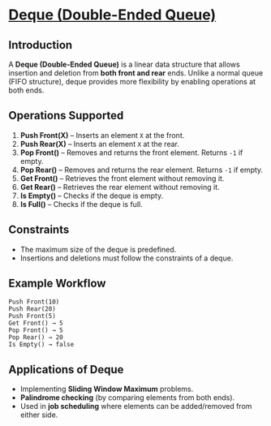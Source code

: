 # [Deque (Double-Ended Queue)](https://www.naukri.com/code360/problems/deque_1170059)

## **Introduction**

A **Deque (Double-Ended Queue)** is a linear data structure that allows insertion and deletion from **both front and rear** ends. Unlike a normal queue (FIFO structure), deque provides more flexibility by enabling operations at both ends.

## **Operations Supported**

1. **Push Front(X)** – Inserts an element `X` at the front.
2. **Push Rear(X)** – Inserts an element `X` at the rear.
3. **Pop Front()** – Removes and returns the front element. Returns `-1` if empty.
4. **Pop Rear()** – Removes and returns the rear element. Returns `-1` if empty.
5. **Get Front()** – Retrieves the front element without removing it.
6. **Get Rear()** – Retrieves the rear element without removing it.
7. **Is Empty()** – Checks if the deque is empty.
8. **Is Full()** – Checks if the deque is full.

## **Constraints**

- The maximum size of the deque is predefined.
- Insertions and deletions must follow the constraints of a deque.

## **Example Workflow**

```plaintext
Push Front(10)
Push Rear(20)
Push Front(5)
Get Front() → 5
Pop Front() → 5
Pop Rear() → 20
Is Empty() → false
```

## **Applications of Deque**

- Implementing **Sliding Window Maximum** problems.
- **Palindrome checking** (by comparing elements from both ends).
- Used in **job scheduling** where elements can be added/removed from either side.


